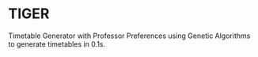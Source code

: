 # TIGER
Timetable Generator with Professor Preferences using Genetic Algorithms to generate timetables in 0.1s.

